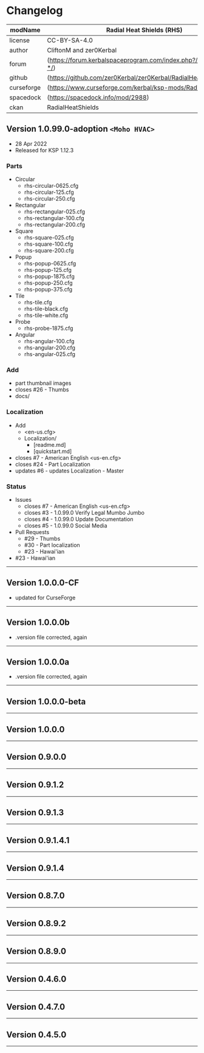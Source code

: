 # Changelog  
<!-- changelog.md v1.1.1.1
Radial Heat Shields (RHS)
created: 01 Aug 2016
updated: 05 Mar 2022 -->
  
| modName    | Radial Heat Shields (RHS)                                         |
| ---------- | ----------------------------------------------------------------- |
| license    | CC-BY-SA-4.0                                                      |
| author     | CliftonM and zer0Kerbal                                           |
| forum      | (https://forum.kerbalspaceprogram.com/index.php?/topic/207080-*/) |
| github     | (https://github.com/zer0Kerbal/zer0Kerbal/RadialHeatShields)      |
| curseforge | (https://www.curseforge.com/kerbal/ksp-mods/RadialHeatShields)    |
| spacedock  | (https://spacedock.info/mod/2988)                                 |
| ckan       | RadialHeatShields                                                 |

## Version 1.0.99.0-adoption `<Moho HVAC>`

* 28 Apr 2022
* Released for KSP 1.12.3

### Parts

* Circular
  * rhs-circular-0625.cfg
  * rhs-circular-125.cfg
  * rhs-circular-250.cfg
* Rectangular
  * rhs-rectangular-025.cfg
  * rhs-rectangular-100.cfg
  * rhs-rectangular-200.cfg
* Square
  * rhs-square-025.cfg
  * rhs-square-100.cfg
  * rhs-square-200.cfg
* Popup
  * rhs-popup-0625.cfg
  * rhs-popup-125.cfg
  * rhs-popup-1875.cfg
  * rhs-popup-250.cfg
  * rhs-popup-375.cfg
* Tile
  * rhs-tile.cfg
  * rhs-tile-black.cfg
  * rhs-tile-white.cfg
* Probe
  * rhs-probe-1875.cfg
* Angular
  * rhs-angular-100.cfg
  * rhs-angular-200.cfg
  * rhs-angular-025.cfg

### Add

* part thumbnail images
* closes #26 - Thumbs
* docs/

### Localization

* Add
  * <en-us.cfg>
  * Localization/
    * [readme.md]
    * [quickstart.md]
* closes #7 - American English <us-en.cfg>
* closes #24 - Part Localization
* updates #6 - updates Localization - Master
  
### Status

* Issues
  * closes #7 - American English <us-en.cfg>
  * closes #3 - 1.0.99.0 Verify Legal Mumbo Jumbo
  * closes #4 - 1.0.99.0 Update Documentation
  * closes #5 - 1.0.99.0 Social Media
* Pull Requests
  * #29 - Thumbs
  * #30 - Part localization
  * #23 - Hawai'ian
* #23 - Hawai'ian

---

## Version 1.0.0.0-CF

* updated for CurseForge

---

## Version 1.0.0.0b

* .version file corrected, again

---

## Version 1.0.0.0a

* .version file corrected, again

---

## Version 1.0.0.0-beta

---

## Version 1.0.0.0

---

## Version 0.9.0.0

---

## Version 0.9.1.2

---

## Version 0.9.1.3

---

## Version 0.9.1.4.1

---

## Version 0.9.1.4

---

## Version 0.8.7.0

---

## Version 0.8.9.2

---

## Version 0.8.9.0

---

## Version 0.4.6.0

---

## Version 0.4.7.0

---

## Version 0.4.5.0

---
